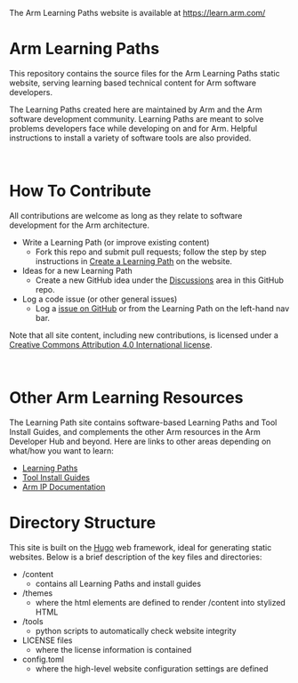 The Arm Learning Paths website is available at https://learn.arm.com/ 

# Arm Learning Paths 

This repository contains the source files for the Arm Learning Paths static website, serving learning based technical content for Arm software developers. 

The Learning Paths created here are maintained by Arm and the Arm software development community. Learning Paths are meant to solve problems developers face while developing on and for Arm. Helpful instructions to install a variety of software tools are also provided.

<br/>

# How To Contribute

All contributions are welcome as long as they relate to software development for the Arm architecture. 
  * Write a Learning Path (or improve existing content)
    * Fork this repo and submit pull requests; follow the step by step instructions in [Create a Learning Path](https://learn.arm.com//learning-paths/cross-platform/_example-learning-path/) on the website.
  * Ideas for a new Learning Path
    * Create a new GitHub idea under the [Discussions](https://github.com/ArmDeveloperEcosystem/arm-learning-paths/discussions) area in this GitHub repo.
  * Log a code issue (or other general issues)
    * Log a [issue on GitHub](https://github.com/ArmDeveloperEcosystem/arm-learning-paths/issues) or from the Learning Path on the left-hand nav bar.

Note that all site content, including new contributions, is licensed under a [Creative Commons Attribution 4.0 International license](https://creativecommons.org/licenses/by/4.0/).

<br/>

# Other Arm Learning Resources
The Learning Path site contains software-based Learning Paths and Tool Install Guides, and complements the other Arm resources in the Arm Developer Hub and beyond. Here are links to other areas depending on what/how you want to learn:
  * [Learning Paths](https://learn.arm.com/learning-paths)
  * [Tool Install Guides](https://learn.arm.com/install-guides)
  * [Arm IP Documentation](https://developer.arm.com)  



# Directory Structure

This site is built on the [Hugo](https://gohugo.io/) web framework, ideal for generating static websites. Below is a brief description of the key files and directories:

  * /content
    * contains all Learning Paths and install guides
  * /themes
    * where the html elements are defined to render /content into stylized HTML
  * /tools
    * python scripts to automatically check website integrity
  * LICENSE files
    * where the license information is contained
  * config.toml
    * where the high-level website configuration settings are defined
 
